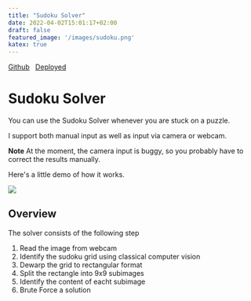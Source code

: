 ```yaml
---
title: "Sudoku Solver"
date: 2022-04-02T15:01:17+02:00
draft: false
featured_image: '/images/sudoku.png'
katex: true
---
```



[Github](https://github.com/scheuclu/sudoku_solver)&nbsp;&nbsp;
[Deployed](https://share.streamlit.io/scheuclu/sudoku_solver/main/webpage.py)

# Sudoku Solver

You can use the Sudoku Solver whenever you are stuck on a puzzle.

I support both manual input as well as input via camera or webcam.

**Note** At the moment, the camera input is buggy, so you probably have to correct the results manually.

Here's a little demo of how it works.

![](https://www.youtube.com/watch?v=swQfVmZG-00)

## Overview
The solver consists of the following step

1. Read the image from webcam
2. Identify the sudoku grid using classical computer vision
3. Dewarp the grid to rectangular format
4. Split the rectangle into 9x9 subimages
5. Identify the content of eacht subimage
6. Brute Force a solution

